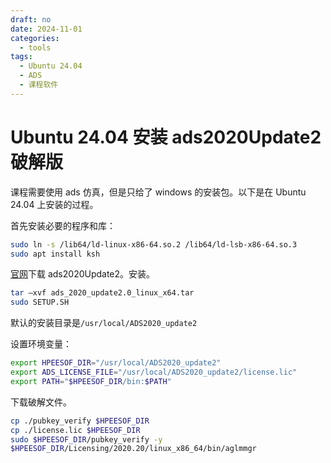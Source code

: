 ```yaml
---
draft: no
date: 2024-11-01
categories:
  - tools
tags:
  - Ubuntu 24.04
  - ADS
  - 课程软件
---
```

# Ubuntu 24.04 安装 ads2020Update2 破解版

课程需要使用 ads 仿真，但是只给了 windows 的安装包。以下是在 Ubuntu 24.04 上安装的过程。

<!-- more -->

首先安装必要的程序和库：

```bash
sudo ln -s /lib64/ld-linux-x86-64.so.2 /lib64/ld-lsb-x86-64.so.3
sudo apt install ksh
```

[官网](https://www.keysight.com/main/software.jspx?ckey=2212036&nid=-11143.0.00&cc=eng&lc=eng)下载 ads2020Update2。安装。

```bash
tar –xvf ads_2020_update2.0_linux_x64.tar
sudo SETUP.SH
```

默认的安装目录是`/usr/local/ADS2020_update2`

设置环境变量：

```bash
export HPEESOF_DIR="/usr/local/ADS2020_update2"
export ADS_LICENSE_FILE="/usr/local/ADS2020_update2/license.lic"
export PATH="$HPEESOF_DIR/bin:$PATH"
```

下载破解文件。

```bash
cp ./pubkey_verify $HPEESOF_DIR
cp ./license.lic $HPEESOF_DIR
sudo $HPEESOF_DIR/pubkey_verify -y
$HPEESOF_DIR/Licensing/2020.20/linux_x86_64/bin/aglmmgr
```

